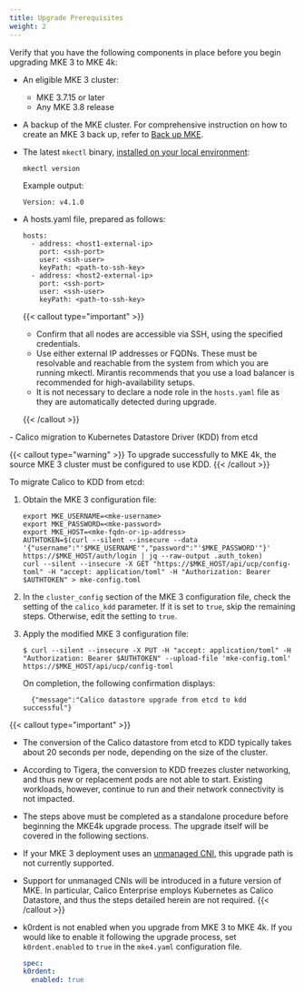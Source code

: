 ```yaml
---
title: Upgrade Prerequisites
weight: 2
---
```


Verify that you have the following components in place before you begin
upgrading MKE 3 to MKE 4k:

- An eligible MKE 3 cluster:

  - MKE 3.7.15 or later
  - Any MKE 3.8 release

- A backup of the MKE cluster. For comprehensive instruction on how to create
  an MKE 3 back up, refer to [Back up MKE](https://docs.mirantis.com/mke/current/ops/disaster-recovery/back-up-mke.html).

- The latest `mkectl` binary, [installed on your local environment](../../getting-started/install-mke-4k-cli):

  ```shell
  mkectl version
  ```

  Example output:

  ```shell
  Version: v4.1.0
  ```

- A hosts.yaml file, prepared as follows:

  ```shell
  hosts:
    - address: <host1-external-ip>
      port: <ssh-port>
      user: <ssh-user>
      keyPath: <path-to-ssh-key>
    - address: <host2-external-ip>
      port: <ssh-port>
      user: <ssh-user>
      keyPath: <path-to-ssh-key>
  ```
  {{< callout type="important" >}}

  - Confirm that all nodes are accessible via SSH, using the specified
    credentials.
  - Use either external IP addresses or FQDNs. These must be resolvable and
  reachable from the system from which you are running mkectl. Mirantis
  recommends that you use a load balancer is recommended for high-availability
  setups.
  - It is not necessary to declare a node role in the `hosts.yaml` file as they are
  automatically detected during upgrade.

  {{< /callout >}}

<a id="calico-migration-kdd-etcd">

</a>- Calico migration to Kubernetes Datastore Driver (KDD) from etcd

  {{< callout type="warning" >}}
  To upgrade successfully to MKE 4k, the source MKE 3 cluster must be configured to use KDD.
  {{< /callout >}}

  To migrate Calico to KDD from etcd:

  1. Obtain the MKE 3 configuration file:
     ```shell
     export MKE_USERNAME=<mke-username>
     export MKE_PASSWORD=<mke-password>
     export MKE_HOST=<mke-fqdn-or-ip-address>
     AUTHTOKEN=$(curl --silent --insecure --data '{"username":"'$MKE_USERNAME'","password":"'$MKE_PASSWORD'"}' https://$MKE_HOST/auth/login | jq --raw-output .auth_token)
     curl --silent --insecure -X GET "https://$MKE_HOST/api/ucp/config-toml" -H "accept: application/toml" -H "Authorization: Bearer $AUTHTOKEN" > mke-config.toml
     ```

  2. In the `cluster_config` section of the MKE 3 configuration file, check the setting of the `calico_kdd` parameter. If it is set to `true`, skip the remaining steps. Otherwise, edit the setting to `true`.

  3. Apply the modified MKE 3 configuration file:
     ```shell
     $ curl --silent --insecure -X PUT -H "accept: application/toml" -H "Authorization: Bearer $AUTHTOKEN" --upload-file 'mke-config.toml' https://$MKE_HOST/api/ucp/config-toml
     ```
     On completion, the following confirmation displays:
     ```shell
       {"message":"Calico datastore upgrade from etcd to kdd successful"}
     ```

  {{< callout type="important" >}}
  - The conversion of the Calico datastore from etcd to
  KDD typically takes about 20 seconds per node, depending on the size of the cluster.
  - According to Tigera, the conversion to KDD freezes cluster networking, and thus new or replacement pods are not able to start. Existing workloads, however, continue to run and their network connectivity is not impacted.
  - The steps above must be completed as a standalone procedure before beginning the MKE4k upgrade process. The upgrade itself will be covered in the following sections.
  - If your MKE 3 deployment uses an [unmanaged CNI](https://docs.mirantis.com/mke/current/ops/deploy-apps-k8s/install-cni-plugin.html), this upgrade path is not currently supported.
  - Support for unmanaged CNIs will be introduced in a future version of MKE.  In particular, Calico Enterprise employs Kubernetes as Calico Datastore, and thus the steps detailed herein are not required.
  {{< /callout >}}

- k0rdent is not enabled when you upgrade from MKE 3 to MKE 4k. If
  you would like to enable it following the upgrade process, set
  ``k0rdent.enabled`` to ``true`` in the `mke4.yaml` configuration file.

  ```yaml
  spec:
  k0rdent:
    enabled: true
  ```